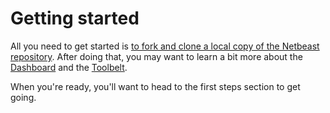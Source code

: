 # Getting started

All you need to get started is [to fork and clone a local copy of the Netbeast repository](http://docs.netbeast.co/cloning_netbeast.md). After doing that, you may want to learn a bit more about the [Dashboard](http://docs.nebteast.co/the_dashboard.md) and the [Toolbelt](http://docs.netbeast.co/the_toolbelt.md).

When you're ready, you'll want to head to the first steps section to get going.

